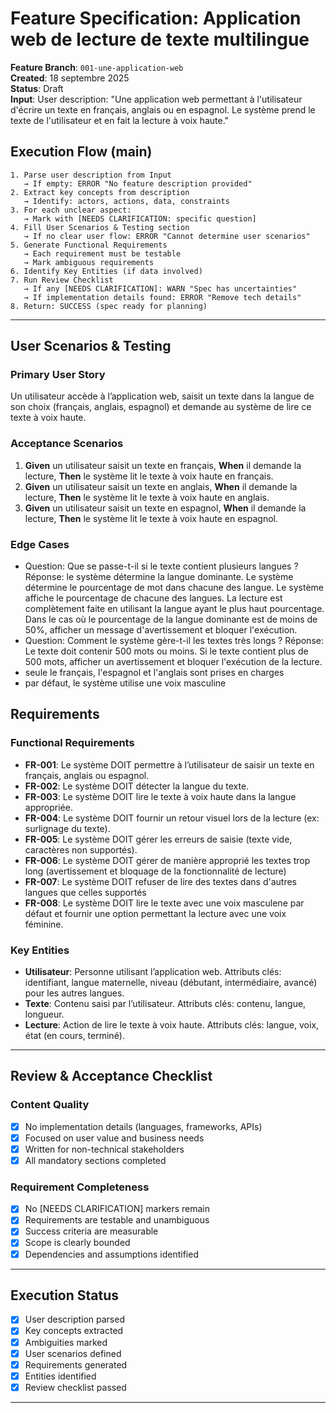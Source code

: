 # Feature Specification: Application web de lecture de texte multilingue

**Feature Branch**: `001-une-application-web`  
**Created**: 18 septembre 2025  
**Status**: Draft  
**Input**: User description: "Une application web permettant à l'utilisateur d'écrire un texte en français, anglais ou en espagnol. Le système prend le texte de l'utilisateur et en fait la lecture à voix haute."

## Execution Flow (main)
```
1. Parse user description from Input
   → If empty: ERROR "No feature description provided"
2. Extract key concepts from description
   → Identify: actors, actions, data, constraints
3. For each unclear aspect:
   → Mark with [NEEDS CLARIFICATION: specific question]
4. Fill User Scenarios & Testing section
   → If no clear user flow: ERROR "Cannot determine user scenarios"
5. Generate Functional Requirements
   → Each requirement must be testable
   → Mark ambiguous requirements
6. Identify Key Entities (if data involved)
7. Run Review Checklist
   → If any [NEEDS CLARIFICATION]: WARN "Spec has uncertainties"
   → If implementation details found: ERROR "Remove tech details"
8. Return: SUCCESS (spec ready for planning)
```

---

## User Scenarios & Testing

### Primary User Story
Un utilisateur accède à l’application web, saisit un texte dans la langue de son choix (français, anglais, espagnol) et demande au système de lire ce texte à voix haute.

### Acceptance Scenarios
1. **Given** un utilisateur saisit un texte en français, **When** il demande la lecture, **Then** le système lit le texte à voix haute en français.
2. **Given** un utilisateur saisit un texte en anglais, **When** il demande la lecture, **Then** le système lit le texte à voix haute en anglais.
3. **Given** un utilisateur saisit un texte en espagnol, **When** il demande la lecture, **Then** le système lit le texte à voix haute en espagnol.

### Edge Cases
- Question: Que se passe-t-il si le texte contient plusieurs langues ? Réponse: le système détermine la langue dominante. Le système détermine le pourcentage de mot dans chacune des langue. Le système affiche le pourcentage de chacune des langues. La lecture est complètement faite en utilisant la langue ayant le plus haut pourcentage. Dans le cas où le pourcentage de la langue dominante est de moins de 50%, afficher un message d'avertissement et bloquer l'exécution.
- Question: Comment le système gère-t-il les textes très longs ? Réponse: Le texte doit contenir 500 mots ou moins. Si le texte contient plus de 500 mots, afficher un avertissement et bloquer l'exécution de la lecture.
- seule le français, l'espagnol et l'anglais sont prises en charges
- par défaut, le système utilise une voix masculine

## Requirements

### Functional Requirements
- **FR-001**: Le système DOIT permettre à l’utilisateur de saisir un texte en français, anglais ou espagnol.
- **FR-002**: Le système DOIT détecter la langue du texte.
- **FR-003**: Le système DOIT lire le texte à voix haute dans la langue appropriée.
- **FR-004**: Le système DOIT fournir un retour visuel lors de la lecture (ex: surlignage du texte).
- **FR-005**: Le système DOIT gérer les erreurs de saisie (texte vide, caractères non supportés).
- **FR-006**: Le système DOIT gérer de manière approprié les textes trop long (avertissement et bloquage de la fonctionnalité de lecture)
- **FR-007**: Le système DOIT refuser de lire des textes dans d'autres langues que celles supportés
- **FR-008**: Le système DOIT lire le texte avec une voix masculene par défaut et fournir une option permettant la lecture avec une voix féminine.

### Key Entities
- **Utilisateur**: Personne utilisant l’application web. Attributs clés: identifiant, langue maternelle, niveau (débutant, intermédiaire, avancé) pour les autres langues.
- **Texte**: Contenu saisi par l’utilisateur. Attributs clés: contenu, langue, longueur.
- **Lecture**: Action de lire le texte à voix haute. Attributs clés: langue, voix, état (en cours, terminé).

---

## Review & Acceptance Checklist

### Content Quality
- [x] No implementation details (languages, frameworks, APIs)
- [x] Focused on user value and business needs
- [x] Written for non-technical stakeholders
- [x] All mandatory sections completed

### Requirement Completeness
- [x] No [NEEDS CLARIFICATION] markers remain
- [x] Requirements are testable and unambiguous  
- [x] Success criteria are measurable
- [x] Scope is clearly bounded
- [x] Dependencies and assumptions identified

---

## Execution Status

- [x] User description parsed
- [x] Key concepts extracted
- [x] Ambiguities marked
- [x] User scenarios defined
- [x] Requirements generated
- [x] Entities identified
- [x] Review checklist passed

---

